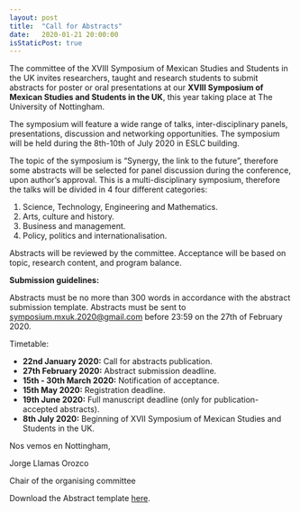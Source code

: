 ```yaml
---
layout: post
title:  "Call for Abstracts"
date:   2020-01-21 20:00:00
isStaticPost: true
---
```


The committee of the XVIII Symposium of Mexican Studies and Students in the UK invites researchers, taught and research students to submit abstracts for poster or oral presentations at our __XVIII Symposium of Mexican Studies and Students in the UK__, this year taking place at The University of Nottingham.

The symposium will feature a wide range of talks, inter-disciplinary panels, presentations, discussion and networking opportunities. The symposium will be held during the 8th-10th of July 2020 in ESLC building.

The topic of the symposium is “Synergy, the link to the future”, therefore some abstracts will be selected for panel discussion during the conference, upon author’s approval. This is a multi-disciplinary symposium, therefore the talks will be divided in 4 four different categories:

1.	Science, Technology, Engineering and Mathematics.
2.	Arts, culture and history.
3.	Business and management.
4.	Policy, politics and internationalisation.

Abstracts will be reviewed by the committee. Acceptance will be based on topic, research content, and program balance.

__Submission guidelines:__

Abstracts must be no more than 300 words in accordance with the abstract submission template. Abstracts must be sent to symposium.mxuk.2020@gmail.com before 23:59 on the 27th of February 2020.

Timetable:
* __22nd January 2020:__ Call for abstracts publication.
* __27th February 2020:__ Abstract submission deadline.
* __15th - 30th March 2020:__ Notification of acceptance.
* __15th May 2020:__ Registration deadline.
* __19th June 2020:__ Full manuscript deadline (only for publication-accepted abstracts).
* __8th July 2020:__ Beginning of XVII Symposium of Mexican Studies and Students in the UK.

Nos vemos en Nottingham,

Jorge Llamas Orozco

Chair of the organising committee


Download the Abstract template [here](../assets/Abstract_template_XVIII_Mexican_Symposium.docx).
